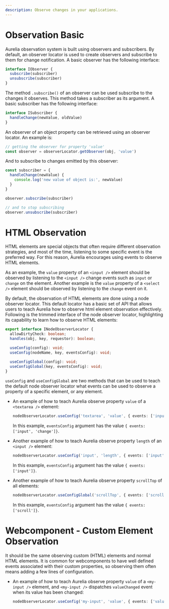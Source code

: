```yaml
---
description: Observe changes in your applications.
---
```


# Observation Basic 

Aurelia observation system is built using observers and subscribers. By default, an observer locator is used to create observers and subscribe to them for change notification. A basic observer has the following interface:

```ts
interface IObserver {
  subscribe(subscriber)
  unsubscribe(subscriber)
}
```

The method `.subscribe()` of an observer can be used subscribe to the changes it observes. This method takes a subscriber as its argument. A basic subscriber has the following interface:

```ts
interface ISubscriber {
  handleChange(newValue, oldValue)
}
```

An observer of an object property can be retrieved using an observer locator. An example is:

```ts
// getting the observer for property 'value'
const observer = observerLocator.getObserver(obj, 'value')
```

And to subscribe to changes emitted by this observer:
```ts
const subscriber = {
  handleChange(newValue) {
    console.log('new value of object is:', newValue)
  }
}

observer.subscribe(subscriber)

// and to stop subscribing
observer.unsubscribe(subscriber)
```

# HTML Observation

HTML elements are special objects that often require different observation strategies, and most of the time, listening to some specific event is the preferred way. For this reason, Aurelia encourages using events to observe HTML elements.

As an example, the `value` property of an `<input />` element should be observed by listening to the `<input />` change events such as `input` or `change` on the element. Another example is the `value` property of a `<select />` element should be observed by listening to the `change` event on it.

By default, the observation of HTML elements are done using a node observer locator. This default locator has a basic set of API that allows users to teach Aurelia how to observe html element observation effectively. Following is the trimmed interface of the node observer locator, highlighting its capability to learn how to observe HTML elements:

```ts
export interface INodeObserverLocator {
  allowDirtyCheck: boolean;
  handles(obj, key, requestor): boolean;

  useConfig(config): void;
  useConfig(nodeName, key, eventsConfig): void;

  useConfigGlobal(config): void;
  useConfigGlobal(key, eventsConfig): void;
}
```

`useConfig` and `useConfigGlobal` are two methods that can be used to teach the default node observer locator what events can be used to observe a property of a specific element, or any element.

- An example of how to teach Aurelia observe property `value` of a `<textarea />` element:
  ```ts
  nodeObserverLocator.useConfig('textarea', 'value', { events: ['input', 'change'] });
  ```
  In this example, `eventsConfig` argument has the value `{ events: ['input', 'change']}`.

- Another example of how to teach Aurelia observe property `length` of an `<input />` element:
  ```ts
  nodeObserverLocator.useConfig('input', 'length', { events: ['input'] });
  ```
  In this example, `eventsConfig` argument has the value `{ events: ['input']}`.

- Another example of how to teach Aurelia observe property `scrollTop` of all elements:
  ```ts
  nodeObserverLocator.useConfigGlobal('scrollTop', { events: ['scroll'] });
  ```
  In this example, `eventsConfig` argument has the value `{ events: ['scroll']}`.

# Webcomponent - Custom Element Observation

It should be the same observing custom (HTML) elements and normal HTML elements. It is common for webcomponents to have well defined events associated with their custom properties, so observing them often means adding a few lines of configuration.

- An example of how to teach Aurelia observe property `value` of a `<my-input />` element, and `<my-input />` dispatches `valueChanged` event when its value has been changed:

  ```ts
  nodeObserverLocator.useConfig('my-input', 'value', { events: ['valueChanged'] });
  ```
